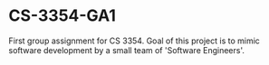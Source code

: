 # CS-3354-GA1
First group assignment for CS 3354.
Goal of this project is to mimic software development by a small team of 'Software Engineers'.
